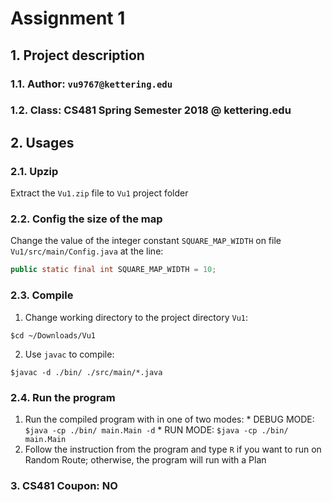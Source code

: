 # Assignment 1
## 1. Project description
###   1.1. Author: `vu9767@kettering.edu`
###   1.2. Class: CS481 Spring Semester 2018 @ kettering.edu
## 2. Usages
###   2.1. Upzip
Extract the `Vu1.zip` file to `Vu1` project folder
###   2.2. Config the size of the map
Change the value of the integer constant `SQUARE_MAP_WIDTH` on file `Vu1/src/main/Config.java` at the line:
```java
public static final int SQUARE_MAP_WIDTH = 10;
```
###   2.3. Compile
1. Change working directory to the project directory `Vu1`:
```
$cd ~/Downloads/Vu1
```
2. Use `javac` to compile:
```
$javac -d ./bin/ ./src/main/*.java
```

###   2.4. Run the program
  1. Run the compiled program with in one of two modes:
    * DEBUG MODE: `$java -cp ./bin/ main.Main -d`
    * RUN MODE: `$java -cp ./bin/ main.Main`
  2. Follow the instruction from the program and type `R` if you want to run on Random Route; otherwise, the program will run with a Plan

### 3. CS481 Coupon: NO
